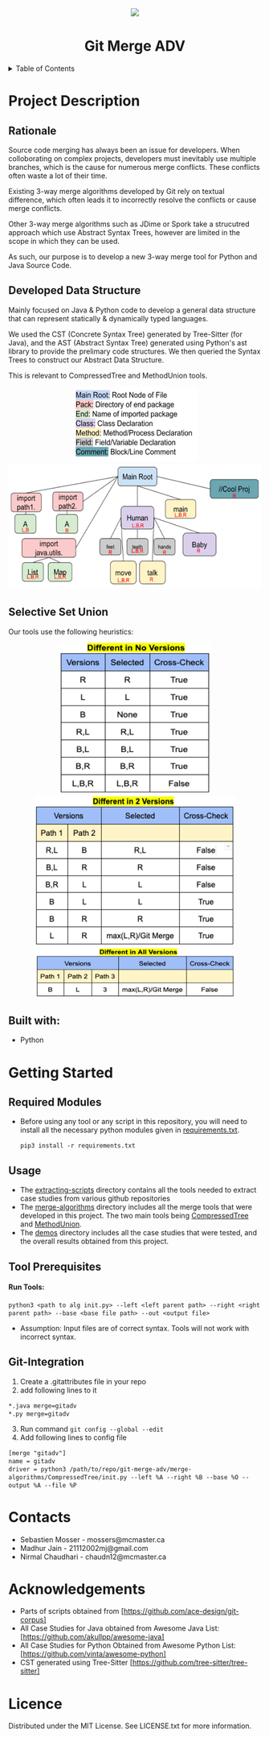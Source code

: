 
<div align="center">
  <a href="https://github.com/ace-design">
    <img src="https://ace-design.github.io/img/logo.png">
  </a>
  <h1>Git Merge ADV</h1>
</div>

<details>
  <summary>Table of Contents</summary>
  <ol>
    <li>
      <a href="#project-description">Project Description</a>
        <ul>
          <li><a href="#rationale">Rationale</a></li>
          <li><a href="#developed-data-structure">Developed Data Structure</a></li>
          <li><a href="#selective-set-union">Selective Set Union</a></li>
          <li><a href="#built-with">Built With</a></li>
        </ul>
    </li>
    <li>
      <a href="#getting-started">Getting Started</a>
      <ul>
        <li><a href="#required-modules">Required Modules</a></li>
        <li><a href="#usage">Usage</a></li>
        <li><a href="#tool-prerequisites">Tool Prerequisites</a></li>
        <li><a href="#git-integration">Integrate with Git</a></li>
      </ul>
    <li>
      <a href="#contacts">Contacts</a>
    </li>
    </li>
    <li><a href="#acknowledgments">Acknowledgments</a></li>
    </li>
    <li><a href="#licence">Licence</a></li>
  </ol>
</details>

# Project Description
  ## Rationale
  Source code merging has always been an issue for developers. When colloborating on complex projects, developers must inevitably use multiple branches, which is the cause for numerous merge conflicts. These conflicts often waste a lot of their time. 
  
  Existing 3-way merge algorithms developed by Git rely on textual difference, which often leads it to incorrectly resolve the conflicts or cause merge conflicts. 
  
  Other 3-way merge algorithms such as JDime or Spork take a strucutred approach which use Abstract Syntax Trees, however are limited in the scope in which they can be used.
  
  As such, our purpose is to develop a new 3-way merge tool for Python and Java Source Code. 
  
  ## Developed Data Structure
  Mainly focused on Java & Python code to develop a general data structure that can represent statically & dynamically typed languages. 

  We used the CST (Concrete Syntax Tree) generated by Tree-Sitter (for Java), and the AST (Abstract Syntax Tree) generated using Python's ast library to provide the prelimary code structures. We then queried the Syntax Trees to construct our Abstract Data Structure.

  This is relevant to CompressedTree and MethodUnion tools.

<div align="center">
    <img src="images/legend.png"  width="250" height="150"> </img>
    <img src="images/DataStructure.png"  width="600" height="250"> </img>
</div>


  ## Selective Set Union

  Our tools use the following heuristics:

<div align="center">
  <img src="images/SameVersions.png"  width="300" height="300"> </img>
  <img src="images/TwoVersions.png"  width="400" height="300"> </img>
  <img src="images/NoVersions.png"  width="400" height="100"> </img>
</div>



  ## Built with:
  <ul>
    <li>Python</li>
  </ul>


# Getting Started

## Required Modules

* Before using any tool or any script in this repository, you will need to install all the necessary python modules given in [requirements.txt](requirements.txt).

      pip3 install -r requirements.txt

## Usage
* The [extracting-scripts](extracting-scripts/) directory contains all the tools needed to extract case studies from various github repositories
* The [merge-algorithms](merge-algorithms/) directory includes all the merge tools that were developed in this project. The two main tools being [CompressedTree](merge-algorithms/CompressedTree/) and [MethodUnion](merge-algorithms/MethodUnion).
* The [demos](demos/) directory includes all the case studies that were tested, and the overall results obtained from this project.

## Tool Prerequisites
  <h4>Run Tools:</h4>

  ```
  python3 <path to alg init.py> --left <left parent path> --right <right parent path> --base <base file path> --out <output file>
  ```

  * Assumption: Input files are of correct syntax. Tools will not work with incorrect syntax. 

## Git-Integration

  1. Create a .gitattributes file in your repo 
  2. add following lines to it

  ```
  *.java merge=gitadv
  *.py merge=gitadv 
  ```


  3. Run command `git config --global --edit`
  4. Add following lines to config file

  ```
  [merge "gitadv"]
  name = gitadv
  driver = python3 /path/to/repo/git-merge-adv/merge-algorithms/CompressedTree/init.py --left %A --right %B --base %O --output %A --file %P
  ```

# Contacts
  <ul>
    <li>Sebastien Mosser - mossers@mcmaster.ca</li>
    <li>Madhur Jain - 21112002mj@gmail.com</li>
    <li>Nirmal Chaudhari - chaudn12@mcmaster.ca</li>
  </ul>

# Acknowledgements
* Parts of scripts obtained from [https://github.com/ace-design/git-corpus]
* All Case Studies for Java obtained from Awesome Java List: [https://github.com/akullpp/awesome-java]
* All Case Studies for Python Obtained from Awesome Python List:[https://github.com/vinta/awesome-python]
* CST generated using Tree-Sitter [https://github.com/tree-sitter/tree-sitter]


# Licence
Distributed under the MIT License. See LICENSE.txt for more information.
